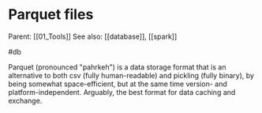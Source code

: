 # Parquet files

Parent: [[01_Tools]]
See also: [[database]], [[spark]]

#db


Parquet (pronounced "pahrkeh") is a data storage format that is an alternative to both csv (fully human-readable) and pickling (fully binary), by being somewhat space-efficient, but at the same time version- and platform-independent. Arguably, the best format for data caching and exchange.